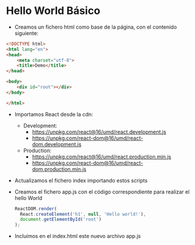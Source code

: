 # Hello World Básico

* Creamos un fichero html como base de la página, con el contenido siguiente:

```html
<!DOCTYPE html>
<html lang="en">
<head>
    <meta charset="utf-8">
    <title>Demo</title>
</head>

<body>
    <div id="root"></div>
</body>

</html>
```

* Importamos React desde la cdn:
    - Development:
        - https://unpkg.com/react@16/umd/react.development.js
        - https://unpkg.com/react-dom@16/umd/react-dom.development.js
    - Production:
        - https://unpkg.com/react@16/umd/react.production.min.js
        - https://unpkg.com/react-dom@16/umd/react-dom.production.min.js

* Actualizamos el fichero index importando estos scripts
* Creamos el fichero app.js con el código correspondiente para realizar el hello World

    ```javascript
    ReactDOM.render(
      React.createElement('h1', null, 'Hello world!'),
      document.getElementById('root')
    );        
    ````




* Incluímos en el index.html este nuevo archivo app.js
